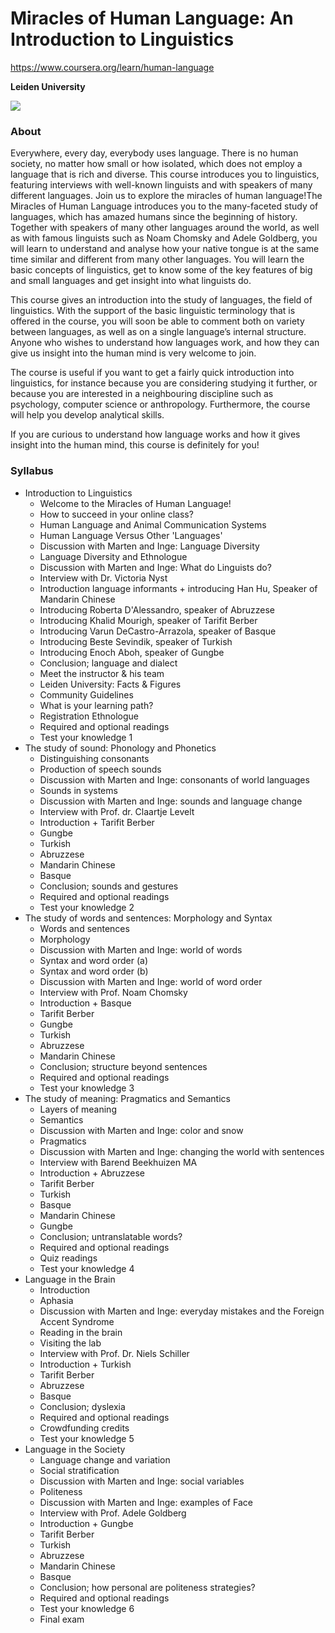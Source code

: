 # Miracles of Human Language: An Introduction to Linguistics

https://www.coursera.org/learn/human-language

**Leiden University**

![](https://d3njjcbhbojbot.cloudfront.net/api/utilities/v1/imageproxy/https://s3.amazonaws.com/coursera-course-photos/5e/72af706e7911e4858ab71800f6a19c/Pieter_Bruegel_the_Elder_-_The_Tower_of_Babel__Vienna__-_Google_Art_Project_-_edited.jpg?auto=format%2Ccompress&dpr=1&w=330&h=330&fit=fill&q=25)

### About
Everywhere, every day, everybody uses language. There is no human society, no matter how small or how isolated, which does not employ a language that is rich and diverse. This course introduces you to linguistics, featuring interviews with well-known linguists and with speakers of many different languages. Join us to explore the miracles of human language!The Miracles of Human Language introduces you to the many-faceted study of languages, which has amazed humans since the beginning of history. Together with speakers of many other languages around the world, as well as with famous linguists such as Noam Chomsky and Adele Goldberg, you will learn to understand and analyse how your native tongue is at the same time similar and different from many other languages. You will learn the basic concepts of linguistics, get to know some of the key features of big and small languages and get insight into what linguists do.

This course gives an introduction into the study of languages, the field of linguistics. With the support of the basic linguistic terminology that is offered in the course, you will soon be able to comment both on variety between languages, as well as on a single language’s internal structure. Anyone who wishes to understand how languages work, and how they can give us insight into the human mind is very welcome to join.

The course is useful if you want to get a fairly quick introduction into linguistics, for instance because you are considering studying it further, or because you are interested in a neighbouring discipline such as psychology, computer science or anthropology. Furthermore, the course will help you develop analytical skills.

If you are curious to understand how language works and how it gives insight into the human mind, this course is definitely for you!

### Syllabus
- Introduction to Linguistics
  - Welcome to the Miracles of Human Language!
  - How to succeed in your online class?
  - Human Language and Animal Communication Systems
  - Human Language Versus Other 'Languages'
  - Discussion with Marten and Inge: Language Diversity
  - Language Diversity and Ethnologue
  - Discussion with Marten and Inge: What do Linguists do?
  - Interview with Dr. Victoria Nyst
  - Introduction language informants + introducing Han Hu, Speaker of Mandarin Chinese
  - Introducing Roberta D'Alessandro, speaker of Abruzzese
  - Introducing Khalid Mourigh, speaker of Tarifit Berber
  - Introducing Varun DeCastro-Arrazola, speaker of Basque
  - Introducing Beste Sevindik, speaker of Turkish
  - Introducing Enoch Aboh, speaker of Gungbe
  - Conclusion; language and dialect
  - Meet the instructor &amp; his team
  - Leiden University:  Facts &amp; Figures
  - Community Guidelines 
  - What is your learning path?
  - Registration Ethnologue
  - Required and optional readings
  - Test your knowledge 1
- The study of sound:  Phonology and Phonetics
  - Distinguishing consonants
  - Production of speech sounds
  - Discussion with Marten and Inge: consonants of world languages
  - Sounds in systems
  - Discussion with Marten and Inge: sounds and language change
  - Interview with Prof. dr. Claartje Levelt
  - Introduction + Tarifit Berber
  - Gungbe
  - Turkish
  - Abruzzese
  - Mandarin Chinese
  - Basque
  - Conclusion; sounds and gestures
  - Required and optional readings
  - Test your knowledge 2
- The study of words and sentences: Morphology and Syntax
  - Words and sentences
  - Morphology
  - Discussion with Marten and Inge: world of words
  - Syntax and word order (a)
  - Syntax and word order (b)
  - Discussion with Marten and Inge: world of word order
  - Interview with Prof. Noam Chomsky
  - Introduction + Basque
  - Tarifit Berber
  - Gungbe
  - Turkish
  - Abruzzese
  - Mandarin Chinese
  - Conclusion; structure beyond sentences
  - Required and optional readings
  - Test your knowledge 3
- The study of meaning: Pragmatics and Semantics
  - Layers of meaning
  - Semantics
  - Discussion with Marten and Inge: color and snow
  - Pragmatics
  - Discussion with Marten and Inge: changing the world with sentences
  - Interview with Barend Beekhuizen MA
  - Introduction + Abruzzese
  - Tarifit Berber
  - Turkish
  - Basque
  - Mandarin Chinese
  - Gungbe
  - Conclusion; untranslatable words?
  - Required and optional readings
  - Quiz readings
  - Test your knowledge 4
- Language in the Brain
  - Introduction
  - Aphasia
  - Discussion with Marten and Inge: everyday mistakes and the Foreign Accent Syndrome
  - Reading in the brain
  - Visiting the lab
  - Interview with Prof. Dr. Niels Schiller
  - Introduction + Turkish
  - Tarifit Berber
  - Abruzzese
  - Basque
  - Conclusion; dyslexia
  - Required and optional readings
  - Crowdfunding credits
  - Test your knowledge 5
- Language in the Society
  - Language change and variation
  - Social stratification
  - Discussion with Marten and Inge: social variables
  - Politeness
  - Discussion with Marten and Inge: examples of Face
  - Interview with Prof. Adele Goldberg
  - Introduction + Gungbe
  - Tarifit Berber
  - Turkish
  - Abruzzese
  - Mandarin Chinese
  - Basque
  - Conclusion; how personal are politeness strategies?
  - Required and optional readings
  - Test your knowledge 6
  - Final exam
